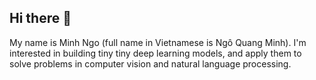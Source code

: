 ## Hi there 👋

<!--
**minhqngo/minhqngo** is a ✨ _special_ ✨ repository because its `README.md` (this file) appears on your GitHub profile.

Here are some ideas to get you started:

- 🔭 I’m currently working on ...
- 🌱 I’m currently learning ...
- 👯 I’m looking to collaborate on ...
- 🤔 I’m looking for help with ...
- 💬 Ask me about ...
- 📫 How to reach me: ...
- 😄 Pronouns: ...
- ⚡ Fun fact: ...
-->

My name is Minh Ngo (full name in Vietnamese is Ngô Quang Minh). I'm interested in building tiny tiny deep learning models, and apply them to solve problems in computer vision and natural language processing.

<!--
[![Minh Ngo's GitHub stats](https://github-readme-stats.vercel.app/api?username=minhqngo)](https://github.com/anuraghazra/github-readme-stats)
-->

